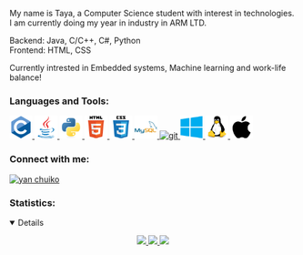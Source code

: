 My name is Taya, a Computer Science student with interest in technologies. I am currently doing my year in industry in ARM LTD. 

Backend: Java, C/C++, C#, Python <br>
Frontend: HTML, CSS <br>

Currently intrested in Embedded systems, Machine learning and work-life balance!

### Languages and Tools:

<a href="https://www.cprogramming.com/" target="_blank" rel="noreferrer">
  <img src="https://raw.githubusercontent.com/devicons/devicon/master/icons/c/c-original.svg" alt="c" width="40" height="40" />
</a>
<a href="https://www.java.com" target="_blank" rel="noreferrer">
  <img src="https://raw.githubusercontent.com/devicons/devicon/master/icons/java/java-original.svg" alt="java" width="40" height="40" />
</a>
<a href="https://www.python.org" target="_blank" rel="noreferrer">
  <img src="https://raw.githubusercontent.com/devicons/devicon/master/icons/python/python-original.svg" alt="python" width="40" height="40" />
</a>
<a href="https://www.w3.org/html/" target="_blank" rel="noreferrer"> 
 <img src="https://raw.githubusercontent.com/devicons/devicon/master/icons/html5/html5-original-wordmark.svg" alt="html5" width="40" height="40"/> 
</a>
<a href="https://www.w3schools.com/css/" target="_blank" rel="noreferrer"> 
  <img src="https://raw.githubusercontent.com/devicons/devicon/master/icons/css3/css3-original-wordmark.svg" alt="css3" width="40" height="40"/> 
</a>
<a href="https://www.mysql.com/" target="_blank" rel="noreferrer">
  <img src="https://raw.githubusercontent.com/devicons/devicon/master/icons/mysql/mysql-original-wordmark.svg" alt="mysql" width="40" height="40" />
</a>
<a href="https://git-scm.com/" target="_blank" rel="noreferrer">
  <img src="https://www.vectorlogo.zone/logos/git-scm/git-scm-icon.svg" alt="git" width="40" height="40" />
</a>
<a href="https://www.microsoft.com/en-us/windows/" target="_blank" rel="noreferrer">
  <img src="https://raw.githubusercontent.com/devicons/devicon/master/icons/windows8/windows8-original.svg" alt="windows" width="40" height="40" />
</a>
<a href="https://www.linux.org/" target="_blank" rel="noreferrer">
  <img src="https://raw.githubusercontent.com/devicons/devicon/master/icons/linux/linux-original.svg" alt="linux" width="40" height="40" />
</a>
<a href="https://www.apple.com/macos" target="_blank" rel="noreferrer">
  <img src="https://raw.githubusercontent.com/devicons/devicon/master/icons/apple/apple-original.svg" alt="macOS" width="40" height="40" />
</a>

### Connect with me:

<a href="https://www.linkedin.com/in/taisiianekrasova/" target="_blank">
  <img src="https://raw.githubusercontent.com/rahuldkjain/github-profile-readme-generator/master/src/images/icons/Social/linked-in-alt.svg" alt="yan chuiko" height="30" width="40" />
</a>


### Statistics:

<details open>
<p align="center">
  <a href="https://github.com/justtaaa">
    <img src="http://github-profile-summary-cards.vercel.app/api/cards/profile-details?username=justtaaa&theme=transparent" />
  </a>
  <a href="https://github.com/justtaaa">
    <img src="https://github-readme-streak-stats.herokuapp.com/?user=justtaaa&hide_border=true&card_width=338&theme=transparent" />
  </a>
  <a href="https://github.com/justtaaa">
    <img src="http://github-profile-summary-cards.vercel.app/api/cards/stats?username=justtaaa&theme=transparent" />
  </a>
</p>
</details>
